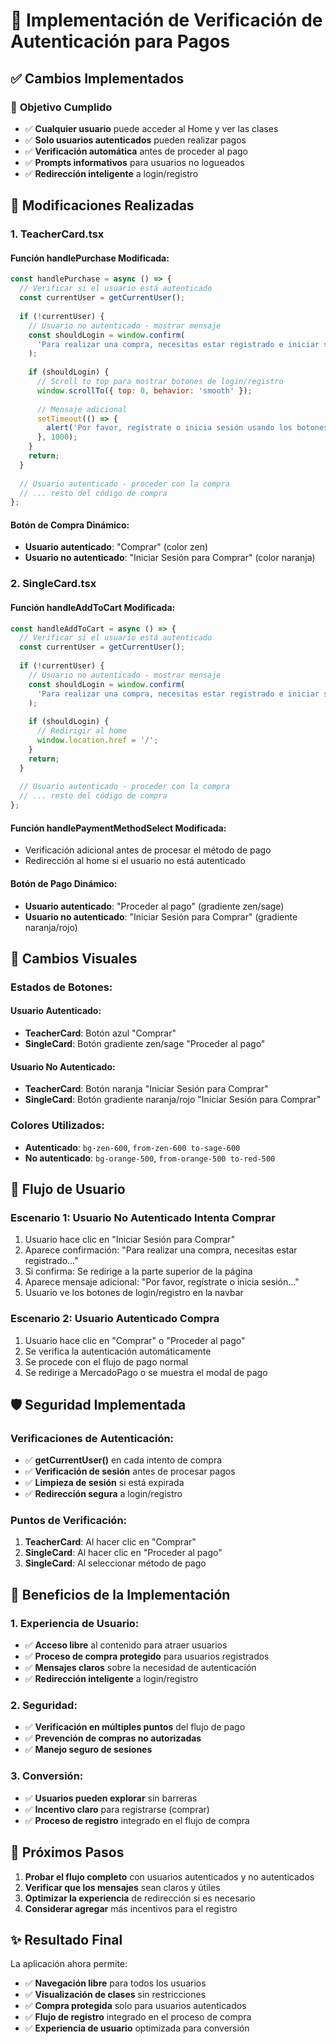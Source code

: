 # 🔐 Implementación de Verificación de Autenticación para Pagos

## ✅ Cambios Implementados

### 🎯 **Objetivo Cumplido**
- ✅ **Cualquier usuario** puede acceder al Home y ver las clases
- ✅ **Solo usuarios autenticados** pueden realizar pagos
- ✅ **Verificación automática** antes de proceder al pago
- ✅ **Prompts informativos** para usuarios no logueados
- ✅ **Redirección inteligente** a login/registro

## 🔧 Modificaciones Realizadas

### **1. TeacherCard.tsx**

#### **Función handlePurchase Modificada:**
```javascript
const handlePurchase = async () => {
  // Verificar si el usuario está autenticado
  const currentUser = getCurrentUser();
  
  if (!currentUser) {
    // Usuario no autenticado - mostrar mensaje
    const shouldLogin = window.confirm(
      'Para realizar una compra, necesitas estar registrado e iniciar sesión.\n\n¿Te gustaría ir a la página de registro/login?'
    );
    
    if (shouldLogin) {
      // Scroll to top para mostrar botones de login/registro
      window.scrollTo({ top: 0, behavior: 'smooth' });
      
      // Mensaje adicional
      setTimeout(() => {
        alert('Por favor, regístrate o inicia sesión usando los botones en la parte superior de la página.');
      }, 1000);
    }
    return;
  }
  
  // Usuario autenticado - proceder con la compra
  // ... resto del código de compra
};
```

#### **Botón de Compra Dinámico:**
- **Usuario autenticado**: "Comprar" (color zen)
- **Usuario no autenticado**: "Iniciar Sesión para Comprar" (color naranja)

### **2. SingleCard.tsx**

#### **Función handleAddToCart Modificada:**
```javascript
const handleAddToCart = async () => {
  // Verificar si el usuario está autenticado
  const currentUser = getCurrentUser();
  
  if (!currentUser) {
    // Usuario no autenticado - mostrar mensaje
    const shouldLogin = window.confirm(
      'Para realizar una compra, necesitas estar registrado e iniciar sesión.\n\n¿Te gustaría ir a la página de registro/login?'
    );
    
    if (shouldLogin) {
      // Redirigir al home
      window.location.href = '/';
    }
    return;
  }
  
  // Usuario autenticado - proceder con la compra
  // ... resto del código de compra
};
```

#### **Función handlePaymentMethodSelect Modificada:**
- Verificación adicional antes de procesar el método de pago
- Redirección al home si el usuario no está autenticado

#### **Botón de Pago Dinámico:**
- **Usuario autenticado**: "Proceder al pago" (gradiente zen/sage)
- **Usuario no autenticado**: "Iniciar Sesión para Comprar" (gradiente naranja/rojo)

## 🎨 Cambios Visuales

### **Estados de Botones:**

#### **Usuario Autenticado:**
- **TeacherCard**: Botón azul "Comprar"
- **SingleCard**: Botón gradiente zen/sage "Proceder al pago"

#### **Usuario No Autenticado:**
- **TeacherCard**: Botón naranja "Iniciar Sesión para Comprar"
- **SingleCard**: Botón gradiente naranja/rojo "Iniciar Sesión para Comprar"

### **Colores Utilizados:**
- **Autenticado**: `bg-zen-600`, `from-zen-600 to-sage-600`
- **No autenticado**: `bg-orange-500`, `from-orange-500 to-red-500`

## 🔄 Flujo de Usuario

### **Escenario 1: Usuario No Autenticado Intenta Comprar**
1. Usuario hace clic en "Iniciar Sesión para Comprar"
2. Aparece confirmación: "Para realizar una compra, necesitas estar registrado..."
3. Si confirma: Se redirige a la parte superior de la página
4. Aparece mensaje adicional: "Por favor, regístrate o inicia sesión..."
5. Usuario ve los botones de login/registro en la navbar

### **Escenario 2: Usuario Autenticado Compra**
1. Usuario hace clic en "Comprar" o "Proceder al pago"
2. Se verifica la autenticación automáticamente
3. Se procede con el flujo de pago normal
4. Se redirige a MercadoPago o se muestra el modal de pago

## 🛡️ Seguridad Implementada

### **Verificaciones de Autenticación:**
- ✅ **getCurrentUser()** en cada intento de compra
- ✅ **Verificación de sesión** antes de procesar pagos
- ✅ **Limpieza de sesión** si está expirada
- ✅ **Redirección segura** a login/registro

### **Puntos de Verificación:**
1. **TeacherCard**: Al hacer clic en "Comprar"
2. **SingleCard**: Al hacer clic en "Proceder al pago"
3. **SingleCard**: Al seleccionar método de pago

## 🎯 Beneficios de la Implementación

### **1. Experiencia de Usuario:**
- ✅ **Acceso libre** al contenido para atraer usuarios
- ✅ **Proceso de compra protegido** para usuarios registrados
- ✅ **Mensajes claros** sobre la necesidad de autenticación
- ✅ **Redirección inteligente** a login/registro

### **2. Seguridad:**
- ✅ **Verificación en múltiples puntos** del flujo de pago
- ✅ **Prevención de compras no autorizadas**
- ✅ **Manejo seguro de sesiones**

### **3. Conversión:**
- ✅ **Usuarios pueden explorar** sin barreras
- ✅ **Incentivo claro** para registrarse (comprar)
- ✅ **Proceso de registro** integrado en el flujo de compra

## 🚀 Próximos Pasos

1. **Probar el flujo completo** con usuarios autenticados y no autenticados
2. **Verificar que los mensajes** sean claros y útiles
3. **Optimizar la experiencia** de redirección si es necesario
4. **Considerar agregar** más incentivos para el registro

## ✨ Resultado Final

La aplicación ahora permite:
- ✅ **Navegación libre** para todos los usuarios
- ✅ **Visualización de clases** sin restricciones
- ✅ **Compra protegida** solo para usuarios autenticados
- ✅ **Flujo de registro** integrado en el proceso de compra
- ✅ **Experiencia de usuario** optimizada para conversión
